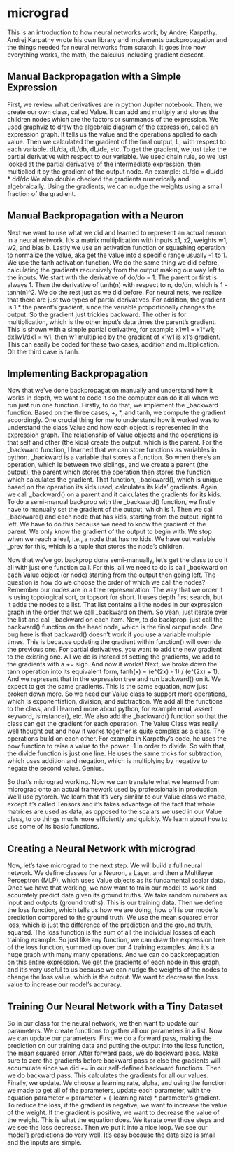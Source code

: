 # micrograd

This is an introduction to how neural networks work, by Andrej Karpathy. Andrej Karpathy wrote his own library and implements backpropagation and the things needed for neural networks from scratch. It goes into how everything works, the math, the calculus including gradient descent.

## Manual Backpropagation with a Simple Expression
First, we review what derivatives are in python Jupiter notebook. Then, we create our own class, called Value. It can add and multiply and stores the children nodes which are the factors or summands of the expression. We used graphviz to draw the algebraic diagram of the expression, called an expression graph. It tells us the value and the operations applied to each value. Then we calculated the gradient of the final output, L, with respect to each variable. dL/da, dL/db, dL/de, etc. To get the gradient, we just take the partial derivative with respect to our variable. We used chain rule, so we just looked at the partial derivative of the intermediate expression, then multiplied it by the gradient of the output node. An example: dL/dc = dL/dd * dd/dc
We also double checked the gradients numerically and algebraically. Using the gradients, we can nudge the weights using a small fraction of the gradient.

## Manual Backpropagation with a Neuron
Next we want to use what we did and learned to represent an actual neuron in a neural network. It’s a matrix multiplication with inputs x1, x2, weights w1, w2, and bias b. Lastly we use an activation function or squashing operation to normalize the value, aka get the value into a specific range usually -1 to 1. We use the tanh activation function. We do the same thing we did before, calculating the gradients recursively from the output making our way left to the inputs. We start with the derivative of do/do = 1. The parent or first is always 1. Then the derivative of tanh(n) with respect to n, do/dn, which is 1 - tanh(n)^2. We do the rest just as we did before. For neural nets, we realize that there are just two types of partial derivatives. For addition, the gradient is 1 * the parent’s gradient, since the variable proportionally changes the output. So the gradient just trickles backward. The other is for multiplication, which is the other input’s data times the parent’s gradient. This is shown with a simple partial derivative, for example x1w1 = x1*w1; dx1w1/dx1 = w1, then w1 multiplied by the gradient of x1w1 is x1’s gradient. This can easily be coded for these two cases, addition and multiplication. Oh the third case is tanh.

## Implementing Backpropagation
Now that we’ve done backpropagation manually and understand how it works in depth, we want to code it so the computer can do it all when we run just run one function. Firstly, to do that, we implement the _backward function. Based on the three cases, +, *, and tanh, we compute the gradient accordingly. One crucial thing for me to understand how it worked was to understand the class Value and how each object is represented in the expression graph. The relationship of Value objects and the operations is that self and other (the kids) create the output, which is the parent. For the _backward function, I learned that we can store functions as variables in python. _backward is a variable that stores a function. So when there’s an operation, which is between two siblings, and we create a parent (the output), the parent which stores the operation then stores the function which calculates the gradient. That function, _backward(), which is unique based on the operation its kids used, calculates its kids’ gradients. Again, we call _backward() on a parent and it calculates the gradients for its kids. To do a semi-manual backprop with the _backward() function, we firstly have to manually set the gradient of the output, which is 1. Then we call _backward() and each node that has kids, starting from the output, right to left. We have to do this because we need to know the gradient of the parent. We only know the gradient of the output to begin with. We stop when we reach a leaf, i.e., a node that has no kids. We have out variable _prev for this, which is a tuple that stores the node’s children.

Now that we’ve got backprop done semi-manually, let’s get the class to do it all with just one function call. For this, all we need to do is call _backward on each Value object (or node) starting from the output then going left. The question is how do we choose the order of which we call the nodes? Remember our nodes are in a tree representation. The way that we order it is using topological sort, or topsort for short. It uses depth first search, but it adds the nodes to a list. That list contains all the nodes in our expression graph in the order that we call _backward on them. So yeah, just iterate over the list and call _backward on each item. Now, to do backprop, just call the backward() function on the head node, which is the final output node. One bug here is that backward() doesn’t work if you use a variable multiple times. This is because updating the gradient within function() will override the previous one. For partial derivatives, you want to add the new gradient to the existing one. All we do is instead of setting the gradients, we add to the gradients with a += sign. And now it works!
Next, we broke down the tanh operation into its equivalent form, tanh(x) = (e^(2x) - 1) / (e^(2x) + 1). And we represent that in the expression tree and run backward() on it. We expect to get the same gradients. This is the same equation, now just broken down more. So we need our Value class to support more operations, which is exponentiation, division, and subtraction. We add all the functions to the class, and I learned more about python, for example __rmul__, assert keyword, isinstance(), etc. We also add the _backward() function so that the class can get the gradient for each operation. The Value Class was really well thought out and how it works together is quite complex as a class. The operations build on each other. For example in Karpathy’s code, he uses the pow function to raise a value to the power -1 in order to divide. So with that, the divide function is just one line. He uses the same tricks for subtraction, which uses addition and negation, which is multiplying by negative to negate the second value. Genius.

So that’s micrograd working. Now we can translate what we learned from micrograd onto an actual framework used by professionals in production. We’ll use pytorch. We learn that it’s very similar to our Value class we made, except it’s called Tensors and it’s takes advantage of the fact that whole matrices are used as data, as opposed to the scalars we used in our Value class, to do things much more efficiently and quickly. We learn about how to use some of its basic functions.

## Creating a Neural Network with micrograd
Now, let’s take micrograd to the next step. We will build a full neural network. We define classes for a Neuron, a Layer, and then a Multilayer Perceptron (MLP), which uses Value objects as its fundamental scalar data. Once we have that working, we now want to train our model to work and accurately predict data given its ground truths. We take random numbers as input and outputs (ground truths). This is our training data. Then we define the loss function, which tells us how we are doing, how off is our model’s prediction compared to the ground truth. We use the mean squared error loss, which is just the difference of the prediction and the ground truth, squared. The loss function is the sum of all the individual losses of each training example. So just like any function, we can draw the expression tree of the loss function, summed up over our 4 training examples. And it’s a huge graph with many many operations. And we can do backpropagation on this entire expression. We get the gradients of each node in this graph, and it’s very useful to us because we can nudge the weights of the nodes to change the loss value, which is the output. We want to decrease the loss value to increase our model’s accuracy.

## Training Our Neural Network with a Tiny Dataset
So in our class for the neural network, we then want to update our parameters. We create functions to gather all our parameters in a list. Now we can update our parameters. First we do a forward pass, making the prediction on our training data and putting the output into the loss function, the mean squared error. After forward pass, we do backward pass. Make sure to zero the gradients before backward pass or else the gradients will accumulate since we did += in our self-defined backward functions. Then we do backward pass. This calculates the gradients for all our values. Finally, we update. We choose a learning rate, alpha, and using the function we made to get all of the parameters, update each parameter, with the equation parameter = parameter + (-learning rate) * parameter’s gradient. To reduce the loss, if the gradient is negative, we want to increase the value of the weight. If the gradient is positive, we want to decrease the value of the weight. This is what the equation does. We iterate over those steps and we see the loss decrease. Then we put it into a nice loop. We see our model’s predictions do very well. It’s easy because the data size is small and the inputs are simple.
